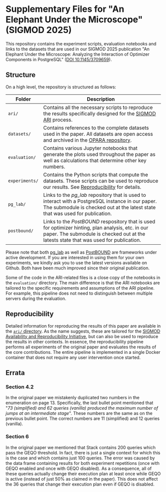 # Supplementary Files for "An Elephant Under the Microscope" (SIGMOD 2025)

This repository contains the experiment scripts, evaluation notebooks and links to the datasets that are used in our
SIGMOD 2025 publication "An Elephant Under the Microscope: Analyzing the Interaction of Optimizer Components in PostgreSQL"
([DOI 10.1145/3709659](https://doi.org/10.1145/3709659)).


## Structure

On a high level, the repository is structured as follows:

| Folder | Description |
| ------ | ----------- |
| `ari/` | Contains all the necessary scripts to reproduce the results specifically designed for the [SIGMOD ARI](https://reproducibility.sigmod.org/) process. |
| `datasets/` | Contains references to the complete datasets used in the paper. All datasets are open access and archived in the [OPARA repository](https://opara.zih.tu-dresden.de/items/caf1add1-a309-4956-8291-9f3d9cb932dc). |
| `evaluation/` | Contains various Jupyter notebooks that generate the plots used throughout the paper as well as calculations that determine other key numbers. |
| `experiments/` | Contains the Python scripts that compute the datasets. These scripts can be used to reproduce our results. See [Reproducibility](#reproducibility) for details. |
| `pg_lab/` | Links to the *pg_lab* repository that is used to interact with a PostgreSQL instance in our paper. The submodule is checked out at the latest state that was used for publication.
| `postbound/` | Links to the *PostBOUND* respository that is used for optimizer hinting, plan analysis, etc. in our paper. The submodule is checked out at the latests state that was used for publication. |

Please note that both [pg_lab](https://github.com/rbergm/pg_lab) as well as [PostBOUND](https://github.com/rbergm/PostBOUND)
are frameworks under active development. If you are interested in using them for your own experiments, we kindly ask you to use
the latest versions available on Github. Both have been much improved since their original publication.

Some of the code in the ARI-related files is a close copy of the notebooks in the `evaluation/` directory.
The main difference is that the ARI notebooks are tailored to the specific requirements and assumptions of the ARI pipeline.
For example, this pipeline does not need to distinguish between multiple servers during the evaluation.


## Reproducibility

Detailed information for reproducing the results of this paper are available in the [`ari/` directory](https://github.com/db-tu-dresden/SIGMOD25-PostgreEval/blob/main/ari/README.md).
As the name suggests, these are tailored for the
[SIGMOD Availability and Reproducibility Initiative](https://reproducibility.sigmod.org/), but can also be used to reproduce
the results in other contexts.
In essence, the reproducibility pipeline performs all experiments of the original paper and evaluates the results of the core
contributions.
The entire pipeline is implemented in a single Docker container that does not require any user intervention once started.


## Errata

### Section 4.2

In the original paper we mistakenly duplicated two numbers in the enumeration on page 13. Specifically, the last bullet point
mentioned that "_73 (simplified) and 62 queries (vanilla) produced the maximum number of jumps at an intermediate stage_".
These numbers are the same as on the previous bullet point. The correct numbers are 11 (simplified) and 12 queries (vanilla).

### Section 6

In the original paper we mentioned that Stack contains 200 queries which pass the GEQO threshold.
In fact, there is just a single context for which this is the case and which contains just 100 queries.
The error was caused by the data frame containing results for both experiment repetitions (once with GEQO enabled and once with
GEQO disabled).  As a consequence, all of these queries actually change their execution plan at least once while GEQO is
active (instead of just 50% as claimed in the paper).
This does not affect the 36 queries that change their execution plan even if GEQO is disabled.

